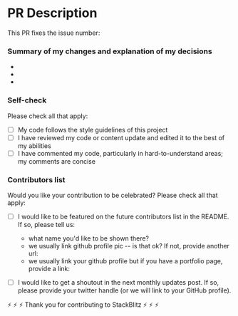 # PR Description

This PR fixes the issue number: 

### Summary of my changes and explanation of my decisions

- 
-
-

### Self-check

Please check all that apply:

- [ ] My code follows the style guidelines of this project
- [ ] I have reviewed my code or content update and edited it to the best of my abilities
- [ ] I have commented my code, particularly in hard-to-understand areas; my comments are concise

### Contributors list

Would you like your contribution to be celebrated? Please check all that apply:

- [ ] I would like to be featured on the future contributors list in the README. If so, please tell us:
  - what name you'd like to be shown there?
  - we usually link github profile pic -- is that ok? If not, provide another url: 
  - we usually link your github profile but if you have a portfolio page, provide a link:

- [ ] I would like to get a shoutout in the next monthly updates post. If so, please provide your twitter handle (or we will link to your GitHub profile).

⚡️ ⚡️ ⚡️  Thank you for contributing to StackBlitz ⚡️ ⚡️ ⚡️ 
